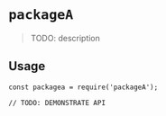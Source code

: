 # `packageA`

> TODO: description

## Usage

```
const packagea = require('packageA');

// TODO: DEMONSTRATE API
```
